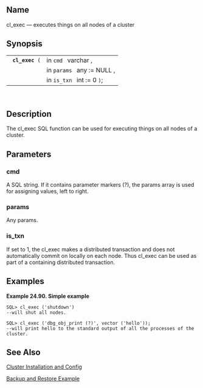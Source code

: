 <div>

<div>

</div>

<div>

## Name

cl_exec — executes things on all nodes of a cluster

</div>

<div>

## Synopsis

<div>

|                      |                            |
|----------------------|----------------------------|
| ` `**`cl_exec`**` (` | in `cmd ` varchar ,        |
|                      | in `params ` any := NULL , |
|                      | in `is_txn ` int := 0 `)`; |

<div>

 

</div>

</div>

</div>

<div>

## Description

The cl_exec SQL function can be used for executing things on all nodes
of a cluster.

</div>

<div>

## Parameters

<div>

### cmd

A SQL string. If it contains parameter markers (?), the params array is
used for assigning values, left to right.

</div>

<div>

### params

Any params.

</div>

<div>

### is_txn

If set to 1, the cl_exec makes a distributed transaction and does not
automatically commit on locally on each node. Thus cl_exec can be used
as part of a containing distributed transaction.

</div>

</div>

<div>

## Examples

<div>

**Example 24.90. Simple example**

<div>

``` screen
SQL> cl_exec ('shutdown')
--will shut all nodes.

SQL> cl_exec ('dbg_obj_print (?)', vector ('hello'));
--will print hello to the standard output of all the processes of the cluster.
```

</div>

</div>

  

</div>

<div>

## See Also

<a href="http://docs.openlinksw.com/virtuoso/clusterstcnf.html"
class="ulink" target="_top">Cluster Installation and Config</a>

<a
href="http://docs.openlinksw.com/virtuoso/clusterstcnf.html#clusterstcnfbackuprestore"
class="ulink" target="_top">Backup and Restore Example</a>

</div>

</div>
